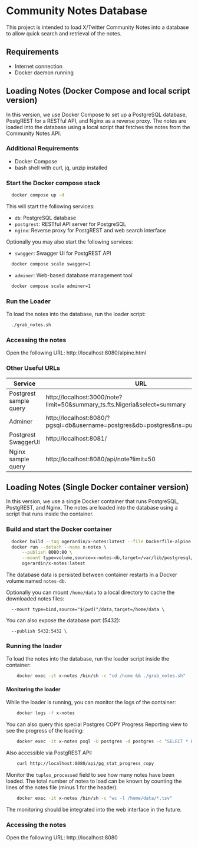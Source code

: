 
# Community Notes Database

This project is intended to load X/Twitter Community Notes into a database to allow
quick search and retrieval of the notes.

## Requirements
- Internet connection
- Docker daemon running 

## Loading Notes (Docker Compose and local script version)
In this version, we use Docker Compose to set up a PostgreSQL database, PostgREST for a RESTful API, and Nginx as a 
reverse proxy. The notes are loaded into the database using a local script that fetches the notes from the 
Community Notes API.

### Additional Requirements
- Docker Compose
- bash shell with curl, jq, unzip installed

### Start the Docker compose stack

```bash
  docker compose up -d
```
This will start the following services:
- `db`: PostgreSQL database
- `postgrest`: RESTful API server for PostgreSQL
- `nginx`: Reverse proxy for PostgREST and web search interface

Optionally you may also start the following services:
- `swagger`: Swagger UI for PostgREST API
```bash
  docker compose scale swagger=1  
```
- `adminer`: Web-based database management tool
```bash
  docker compose scale adminer=1
```


### Run the Loader
To load the notes into the database, run the loader script:

```bash
  ./grab_notes.sh
```

### Accessing the notes

Open the following URL: http://localhost:8080/alpine.html

### Other Useful URLs

| Service                | URL                                                                                |
|------------------------|------------------------------------------------------------------------------------|
| Postgrest sample query | http://localhost:3000/note?limit=50&summary_ts.fts.Nigeria&select=summary          |
| Adminer                | http://localhost:8080/?pgsql=db&username=postgres&db=postgres&ns=public&table=note |
| Postgrest SwaggerUI    | http://localhost:8081/                                                             |
| Nginx sample query     | http://localhost:8080/api/note?limit=50                                            |


## Loading Notes (Single Docker container version) 
In this version, we use a single Docker container that runs PostgreSQL, PostgREST, and Nginx. The notes are loaded into 
the database using a script that runs inside the container.

### Build and start the Docker container
```bash
  docker build --tag ogerardin/x-notes:latest --file Dockerfile-alpine . && \
  docker run --detach --name x-notes \
      --publish 8080:80 \
      --mount type=volume,source=x-notes-db,target=/var/lib/postgresql/data \
      ogerardin/x-notes:latest
```

The database data is persisted between container restarts in a Docker volume named `notes-db`.

Optionally you can mount `/home/data` to a local directory to cache the downloaded notes files:
```
  --mount type=bind,source="$(pwd)"/data,target=/home/data \
```

You can also expose the database port (5432):
```
  --publish 5432:5432 \
```

### Running the loader
To load the notes into the database, run the loader script inside the container:
```bash
    docker exec -it x-notes /bin/sh -c "cd /home && ./grab_notes.sh"
```

#### Monitoring the loader
While the loader is running, you can monitor the logs of the container:
```bash
    docker logs -f x-notes
```

You can also query this special Postgres COPY Progress Reporting view to see the progress of the loading:
```bash
    docker exec -it x-notes psql -U postgres -d postgres -c "SELECT * FROM pg_stat_progress_copy;"
```

Also accessible via PostgREST API:
```bash
    curl http://localhost:8080/api/pg_stat_progress_copy
```

Monitor the `tuples_processed` field to see how many notes have been loaded. The total number of notes to load can be known by counting the lines of the notes file (minus 1 for the header):
```bash
    docker exec -it x-notes /bin/sh -c "wc -l /home/data/*.tsv"
```

The monitoring should be integrated into the web interface in the future.


### Accessing the notes
Open the following URL: http://localhost:8080


